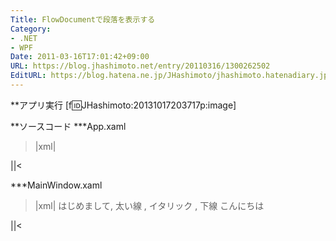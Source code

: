 ```yaml
---
Title: FlowDocumentで段落を表示する
Category:
- .NET
- WPF
Date: 2011-03-16T17:01:42+09:00
URL: https://blog.jhashimoto.net/entry/20110316/1300262502
EditURL: https://blog.hatena.ne.jp/JHashimoto/jhashimoto.hatenadiary.jp/atom/entry/12921228815717257961
---
```


**アプリ実行
[f:id:JHashimoto:20131017203717p:image]

**ソースコード
***App.xaml
>|xml|
<Application x:Class="HelloWorld.App"
             xmlns="http://schemas.microsoft.com/winfx/2006/xaml/presentation"
             xmlns:x="http://schemas.microsoft.com/winfx/2006/xaml"
             StartupUri="MainWindow.xaml">
</Application>
||<

***MainWindow.xaml
>|xml|
<Window x:Class="HellloWorld.MainWindow"
        xmlns="http://schemas.microsoft.com/winfx/2006/xaml/presentation"
        xmlns:x="http://schemas.microsoft.com/winfx/2006/xaml"
        Title="MainWindow" Height="200" Width="400">
    <FlowDocument>
        <Paragraph>
            はじめまして,
            <Run FontWeight="Bold">太い線</Run> ,
            <Run FontStyle="Italic">イタリック</Run> ,
            <Run TextDecorations="Underline">下線</Run>
        </Paragraph>
        <Paragraph>
            こんにちは
        </Paragraph>
    </FlowDocument>
</Window>
||<
